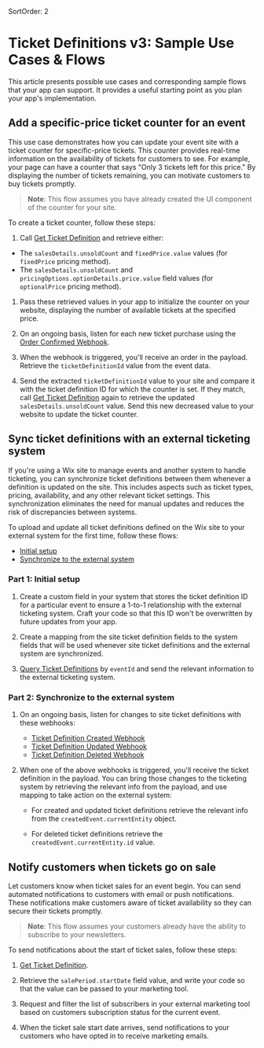 SortOrder: 2
# Ticket Definitions v3: Sample Use Cases & Flows

This article presents possible use cases and corresponding sample flows that your app can support. It provides a useful starting point as you plan your app's implementation. 

## Add a specific-price ticket counter for an event

This use case demonstrates how you can update your event site with a ticket counter for specific-price tickets. This counter provides real-time information on the availability of tickets for customers to see. For example, your page can have a counter that says "Only 3 tickets left for this price." By displaying the number of tickets remaining, you can motivate customers to buy tickets promptly. 

> **Note**: This flow assumes you have already created the UI component of the counter for your site.

To create a ticket counter, follow these steps:
    
1. Call [Get Ticket Definition](https://dev.wix.com/api/rest/wix-events/ticket-definitions-v3/get-ticket-definition) and retrieve either:
 - The `salesDetails.unsoldCount` and `fixedPrice.value` values (for `fixedPrice` pricing method).
 - The `salesDetails.unsoldCount` and `pricingOptions.optionDetails.price.value` field values (for `optionalPrice` pricing method).

1. Pass these retrieved values in your app to initialize the counter on your website, displaying the number of available tickets at the specified price.

1. On an ongoing basis, listen for each new ticket purchase using the [Order Confirmed Webhook](https://dev.wix.com/api/rest/wix-events/wix-events/checkout/order-confirmed-webhook).

1. When the webhook is triggered, you'll receive an order in the payload. Retrieve the `ticketDefinitionId` value from the event data.

1. Send the extracted `ticketDefinitionId` value to your site and compare it with the ticket definition ID for which the counter is set. If they match, call [Get Ticket Definition](https://dev.wix.com/api/rest/wix-events/ticket-definitions-v3/get-ticket-definition) again to retrieve the updated `salesDetails.unsoldCount` value. Send this new decreased value to your website to update the ticket counter.

## Sync ticket definitions with an external ticketing system

If you're using a Wix site to manage events and another system to handle ticketing, you can synchronize ticket definitions between them whenever a definition is updated on the site. This includes aspects such as ticket types, pricing, availability, and any other relevant ticket settings. This synchronization eliminates the need for manual updates and reduces the risk of discrepancies between systems.

To upload and update all ticket definitions defined on the Wix site to your external system for the first time, follow these flows:

- [Initial setup](events-services/events-ticket-definitions/proto/docs/sample-use-cases-and-flows.md#initial-setup)
- [Synchronize to the external system](events-services/events-ticket-definitions/proto/docs/sample-use-cases-and-flows.md#synchronize-to-the-external-system)

### Part 1: Initial setup

1. Create a custom field in your system that stores the ticket definition ID for a particular event to ensure a 1-to-1 relationship with the external ticketing system. Craft your code so that this ID won't be overwritten by future updates from your app.

1. Create a mapping from the site ticket definition fields to the system fields that will be used whenever site ticket definitions and the external system are synchronized.

1. [Query Ticket Definitions](https://dev.wix.com/api/rest/wix-events/ticket-definitions-v3/query-ticket-definitions) by `eventId` and send the relevant information to the external ticketing system.

### Part 2: Synchronize to the external system

1. On an ongoing basis, listen for changes to site ticket definitions with these webhooks:

    - [Ticket Definition Created Webhook](https://dev.wix.com/api/rest/wix-events/ticket-definitions-v3/ticket-definition-created-webhook)
    - [Ticket Definition Updated Webhook](https://dev.wix.com/api/rest/wix-events/ticket-definitions-v3/ticket-definition-updated-webhook)
    - [Ticket Definition Deleted Webhook](https://dev.wix.com/api/rest/wix-events/ticket-definitions-v3/ticket-definition-deleted-webhook)
      
1. When one of the above webhooks is triggered, you'll receive the ticket definition in the payload. You can bring those changes to the ticketing system by retrieving the relevant info from the payload, and use mapping to take action on the external system:

    - For created and updated ticket definitions retrieve the relevant info from the `createdEvent.currentEntity` object.

    - For deleted ticket definitions retrieve the `createdEvent.currentEntity.id` value.

## Notify customers when tickets go on sale 

Let customers know when ticket sales for an event begin. You can send automated notifications to customers with email or push notifications. These notifications make customers aware of ticket availability so they can secure their tickets promptly.

> **Note**: This flow assumes your customers already have the ability to subscribe to your newsletters.

To send notifications about the start of ticket sales, follow these steps:

1. [Get Ticket Definition](https://dev.wix.com/api/rest/wix-events/ticket-definitions-v3/get-ticket-definition).

2. Retrieve the `salePeriod.startDate` field value, and write your code so that the value can be passed to your marketing tool.

3. Request and filter the list of subscribers in your external marketing tool based on customers subscription status for the current event. 

4. When the ticket sale start date arrives, send notifications to your customers who have opted in to receive marketing emails.
